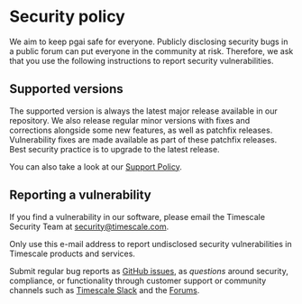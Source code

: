 # Security policy

We aim to keep pgai safe for everyone.
Publicly disclosing security bugs in a public forum can put everyone in the community at risk. Therefore, we ask that
you use the following instructions to report security vulnerabilities.

## Supported versions

The supported version is always the latest major release available in our repository.
We also release regular minor versions with fixes and corrections alongside some new features, as well as patchfix 
releases. Vulnerability fixes are made available as part of these patchfix releases. Best security practice is to 
upgrade to the latest release.

You can also take a look at our [Support Policy](https://www.timescale.com/legal/support-policy).


## Reporting a vulnerability

If you find a vulnerability in our software, please email the Timescale Security Team at security@timescale.com.

Only use this e-mail address to report undisclosed security vulnerabilities in Timescale products and services.

Submit regular bug reports as [GitHub issues](https://github.com/timescale/pgai/issues), as _questions_ around security,
compliance, or functionality through customer support or community channels such as 
[Timescale Slack](https://slack.timescale.com/) and the [Forums](https://www.timescale.com/forum/).
